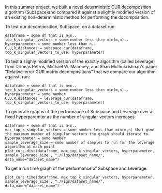 In this summer project, we built a novel deterministic CUR decomposition algorithm (Subspace)and compared it against a slightly modified version of an existing non-deterministic method for performing the docomposition.

To test our decomposition, Subspace, on a dataset run:
```
dataframe = some df that is m×n..
top_k_singular_vectors = some number less than min(m,n)..
hyperparameter = some number less than n..
C,U,R,distances = subspace_cur(dataframe, top_k_singular_vectors_to_use, hyperparameter)
```
To test a slighly modified version of the exactly algorithm (called Leverage) from Drineas Petros, Michael W. Mahoney, and Shan Muthukrishnan's paper ”Relative-error CUR matrix decompositions” that we compare our algorithm against, run:
```
dataframe = some df that is m×n..
top_k_singular_vectors = some number less than min(m,n)..
hyperparameter = some number
C,U,R,distances = leverage_cur(dataframe, top_k_singular_vectors_to_use, hyperparameter)
```
To generate graphs of the performance of Subspace and Leverage over a fixed hyperparemter as the number of singular vectors increases:
```
dataframe = some df that is m×n..
max_top_k_singular_vectors = some number less than min(m,n) that give the maximum number of singular vectors the graph should iterate to.
hyperparameter = some number
sample_leverage_size = some number of samples to run for the leverage algorithm at each point
plot_curs_dist(dataframe, max_top_k_singular_vectors, hyperparameter, sample_leverage_size , "./Figs/dataset_name/", data_name="dataset_name")
```
To get a run time graph of the performance of Subspace and Leverage:
```
plot_curs_time(dataframe, max_top_k_singular_vectors, hyperparameter, sample_leverage_size , "./Figs/dataset_name/", data_name="dataset_name")
```
